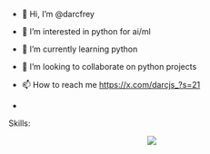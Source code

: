 - 👋 Hi, I’m @darcfrey
- 👀 I’m interested in python for ai/ml
- 🌱 I’m currently learning python
- 💞️ I’m looking to collaborate on python projects 
- 📫 How to reach me https://x.com/darcjs_?s=21

- <br/>
Skills:
<br/>

<p align="center">
  <a href="https://skillicons.dev">
    <img src="https://skillicons.dev/icons?i=html,css,javascript,bash,git,vim,c,python,vercel,discord,,anaconda,cpp,github,md,nodejs,npm,powershell,pycharm,replit,StackOverflow,visualstudio,vscode,netlify" />
  </a>
</p>

<!---
darcfrey/darcfrey is a ✨ special ✨ repository because its `README.md` (this file) appears on your GitHub profile.
You can click the Preview link to take a look at your changes.
--->
